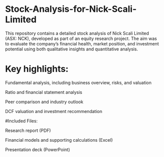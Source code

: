 # Stock-Analysis-for-Nick-Scali-Limited
This repository contains a detailed stock analysis of Nick Scali Limited (ASX: NCK), developed as part of an equity research project. The aim was to evaluate the company’s financial health, market position, and investment potential using both qualitative insights and quantitative analysis.

# Key highlights:

Fundamental analysis, including business overview, risks, and valuation

Ratio and financial statement analysis

Peer comparison and industry outlook

DCF valuation and investment recommendation

#Included Files:

Research report (PDF)

Financial models and supporting calculations (Excel)

Presentation deck (PowerPoint)

